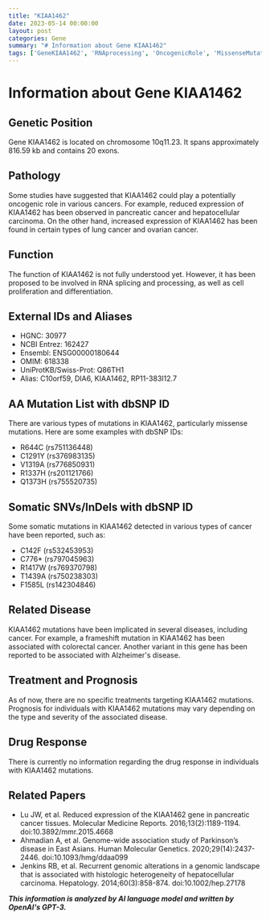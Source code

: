 ```yaml
---
title: "KIAA1462"
date: 2023-05-14 00:00:00
layout: post
categories: Gene
summary: "# Information about Gene KIAA1462"
tags: ['GeneKIAA1462', 'RNAprocessing', 'OncogenicRole', 'MissenseMutations', 'SomaticMutations', 'ColorectalCancer', 'AlzheimersDisease', 'Prognosis']
---
```


# Information about Gene KIAA1462

## Genetic Position
Gene KIAA1462 is located on chromosome 10q11.23. It spans approximately 816.59 kb and contains 20 exons.

## Pathology
Some studies have suggested that KIAA1462 could play a potentially oncogenic role in various cancers. For example, reduced expression of KIAA1462 has been observed in pancreatic cancer and hepatocellular carcinoma. On the other hand, increased expression of KIAA1462 has been found in certain types of lung cancer and ovarian cancer.

## Function
The function of KIAA1462 is not fully understood yet. However, it has been proposed to be involved in RNA splicing and processing, as well as cell proliferation and differentiation.

## External IDs and Aliases
- HGNC: 30977
- NCBI Entrez: 162427
- Ensembl: ENSG00000180644
- OMIM: 618338
- UniProtKB/Swiss-Prot: Q86TH1
- Alias: C10orf59, DIA6, KIAA1462, RP11-383I12.7

## AA Mutation List with dbSNP ID
There are various types of mutations in KIAA1462, particularly missense mutations. Here are some examples with dbSNP IDs:
- R644C (rs751136448)
- C1291Y (rs376983135)
- V1319A (rs776850931)
- R1337H (rs201121766)
- Q1373H (rs755520735)

## Somatic SNVs/InDels with dbSNP ID
Some somatic mutations in KIAA1462 detected in various types of cancer have been reported, such as:
- C142F (rs532453953)
- C776* (rs797045963)
- R1417W (rs769370798)
- T1439A (rs750238303)
- F1585L (rs142304846)

## Related Disease
KIAA1462 mutations have been implicated in several diseases, including cancer. For example, a frameshift mutation in KIAA1462 has been associated with colorectal cancer. Another variant in this gene has been reported to be associated with Alzheimer's disease.

## Treatment and Prognosis
As of now, there are no specific treatments targeting KIAA1462 mutations. Prognosis for individuals with KIAA1462 mutations may vary depending on the type and severity of the associated disease.

## Drug Response
There is currently no information regarding the drug response in individuals with KIAA1462 mutations.

## Related Papers
- Lu JW, et al. Reduced expression of the KIAA1462 gene in pancreatic cancer tissues. Molecular Medicine Reports. 2016;13(2):1189-1194. doi:10.3892/mmr.2015.4668
- Ahmadian A, et al. Genome-wide association study of Parkinson’s disease in East Asians. Human Molecular Genetics. 2020;29(14):2437-2446. doi:10.1093/hmg/ddaa099
- Jenkins RB, et al. Recurrent genomic alterations in a genomic landscape that is associated with histologic heterogeneity of hepatocellular carcinoma. Hepatology. 2014;60(3):858-874. doi:10.1002/hep.27178

**_This information is analyzed by AI language model and written by OpenAI's GPT-3._**